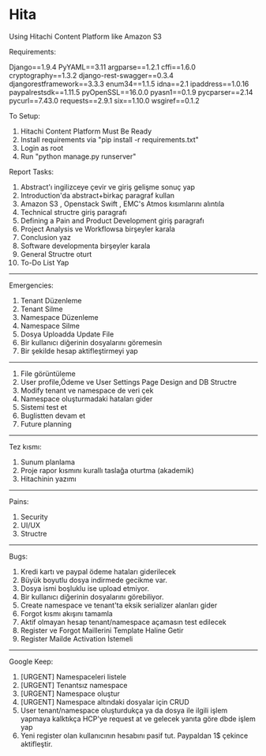 # Hita
Using Hitachi Content Platform like Amazon S3

Requirements:

Django==1.9.4
PyYAML==3.11
argparse==1.2.1
cffi==1.6.0
cryptography==1.3.2
django-rest-swagger==0.3.4
djangorestframework==3.3.3
enum34==1.1.5
idna==2.1
ipaddress==1.0.16
paypalrestsdk==1.11.5
pyOpenSSL==16.0.0
pyasn1==0.1.9
pycparser==2.14
pycurl==7.43.0
requests==2.9.1
six==1.10.0
wsgiref==0.1.2

To Setup:

 1. Hitachi Content Platform Must Be Ready
 2. Install requirements via "pip install -r requirements.txt"
 3. Login as root
 4. Run "python manage.py runserver"

Report Tasks:
1. Abstract'ı ingilizceye çevir ve giriş gelişme sonuç yap
2. Introduction'da abstract+birkaç paragraf kullan
3. Amazon S3 , Openstack Swift , EMC's Atmos kısımlarını alıntıla
4. Technical structre giriş paragrafı
5. Defining a Pain and Product Development giriş paragrafı
6. Project Analysis ve Workflowsa birşeyler karala
7. Conclusion yaz
8. Software developmenta birşeyler karala
9. General Structre oturt
10. To-Do List Yap
-------------------------------------------------------------------
Emergencies:
1. Tenant Düzenleme
2. Tenant Silme
3. Namespace Düzenleme
4. Namespace Silme
6. Dosya Uploadda Update File
7. Bir kullanıcı diğerinin dosyalarını göremesin
8. Bir şekilde hesap aktifleştirmeyi yap
-------------------------------------------------------------------
1. File görüntüleme
2. User profile,Ödeme ve User Settings Page Design and DB Structre
3. Modify tenant ve namespace de veri çek
4. Namespace oluşturmadaki hataları gider
5. Sistemi test et
6. Buglistten devam et
7. Future planning
-------------------------------------------------------------------
Tez kısmı:
1. Sunum planlama
2. Proje rapor kısmını kurallı taslağa oturtma (akademik)
3. Hitachinin yazımı
-------------------------------------------------------------------
Pains:
1. Security
2. UI/UX
3. Structre
-------------------------------------------------------------------
Bugs:
1. Kredi kartı ve paypal ödeme hataları giderilecek
2. Büyük boyutlu dosya indirmede gecikme var.
3. Dosya ismi boşluklu ise upload etmiyor.
4. Bir kullanıcı diğerinin dosyalarını görebiliyor.
5. Create namespace ve tenant'ta eksik serializer alanları gider
6. Forgot kısmı akışını tamamla
7. Aktif olmayan hesap tenant/namespace açamasın test edilecek
8. Register ve Forgot Maillerini Template Haline Getir
9. Register Mailde Activation İstemeli
-------------------------------------------------------------------
Google Keep:
1. [URGENT] Namespaceleri listele
2. [URGENT] Tenantsız namespace
3. [URGENT] Namespace oluştur
5. [URGENT] Namespace altındaki dosyalar için CRUD
6. User tenant/namespace oluşturdukça ya da dosya ile ilgili işlem yapmaya kalktıkça HCP'ye request at ve gelecek yanıta göre dbde işlem yap
7. Yeni register olan kullanıcının hesabını pasif tut. Paypaldan 1$ çekince aktifleştir.